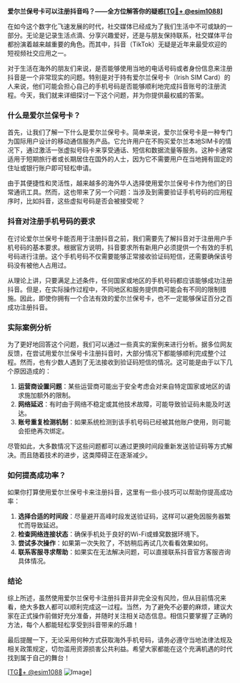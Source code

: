 **爱尔兰保号卡可以注册抖音吗？——全方位解答你的疑惑[[TG💪+ @esim1088](https://t.me/s/esim1088)]**

在如今这个数字化飞速发展的时代，社交媒体已经成为了我们生活中不可或缺的一部分。无论是记录生活点滴、分享兴趣爱好，还是与朋友保持联系，社交媒体平台都扮演着越来越重要的角色。而其中，抖音（TikTok）无疑是近年来最受欢迎的短视频社交应用之一。

对于生活在海外的朋友们来说，是否能够使用当地的电话号码或者身份信息来注册抖音是一个非常现实的问题。特别是对于持有爱尔兰保号卡（Irish SIM Card）的人来说，他们可能会担心自己的手机号码是否能够顺利地完成抖音账号的注册流程。今天，我们就来详细探讨一下这个问题，并为你提供最权威的答案。

### 什么是爱尔兰保号卡？

首先，让我们了解一下什么是爱尔兰保号卡。简单来说，爱尔兰保号卡是一种专门为国际用户设计的移动通信服务产品。它允许用户在不购买爱尔兰本地SIM卡的情况下，通过激活一张虚拟号码卡来享受通话、短信和数据流量等服务。这种卡通常适用于短期旅行者或长期居住在国外的人士，因为它不需要用户在当地拥有固定的住址或银行账户即可轻松申请。

由于其便捷性和灵活性，越来越多的海外华人选择使用爱尔兰保号卡作为他们的日常通讯工具。然而，这也带来了另一个问题：当涉及到需要验证手机号码的应用程序时，比如抖音，这些虚拟号码是否会被接受呢？

### 抖音对注册手机号码的要求

在讨论爱尔兰保号卡能否用于注册抖音之前，我们需要先了解抖音对于注册用户手机号码的基本要求。根据官方说明，抖音要求所有新用户必须提供一个有效的手机号码进行注册。这个手机号码不仅需要能够正常接收验证码短信，还需要确保该号码没有被他人占用过。

从理论上讲，只要满足上述条件，任何国家或地区的手机号码都应该能够成功注册抖音。但是，在实际操作过程中，不同地区和服务提供商可能会有不同的限制措施。因此，即使你拥有一个合法有效的爱尔兰保号卡，也不一定能够保证百分之百成功注册抖音。

### 实际案例分析

为了更好地回答这个问题，我们可以通过一些真实的案例来进行分析。据多位网友反馈，在尝试用爱尔兰保号卡注册抖音时，大部分情况下都能够顺利完成整个过程。然而，也有少数人遇到了无法接收到验证码短信的情况。这可能是由于以下几个原因造成的：

1. **运营商设置问题**：某些运营商可能出于安全考虑会对来自特定国家或地区的请求施加额外的限制。
2. **网络延迟**：有时由于网络不稳定或其他技术故障，可能导致验证码未能及时送达。
3. **账号重复检测机制**：如果系统检测到该手机号码已经被其他账户使用，则可能会拒绝再次绑定。

尽管如此，大多数情况下这些问题都可以通过更换时间段重新发送验证码等方式解决。而且随着技术的进步，这类障碍正在逐渐减少。

### 如何提高成功率？

如果你打算使用爱尔兰保号卡来注册抖音，这里有一些小技巧可以帮助你提高成功率：

1. **选择合适的时间段**：尽量避开高峰时段发送验证码，这样可以避免因服务器繁忙而导致延迟。
2. **检查网络连接状态**：确保手机处于良好的Wi-Fi或蜂窝数据环境下。
3. **尝试多次操作**：如果第一次失败了，不妨稍后再试几次看看效果如何。
4. **联系客服寻求帮助**：如果实在无法解决问题，可以直接联系抖音官方客服咨询具体情况。

### 结论

综上所述，虽然使用爱尔兰保号卡注册抖音并非完全没有风险，但从目前情况来看，绝大多数人都可以顺利完成这一过程。当然，为了避免不必要的麻烦，建议大家在正式操作前做好充分准备，并随时关注相关动态信息。相信只要掌握了正确的方法，每个人都能轻松享受到抖音带来的乐趣！

最后提醒一下，无论采用何种方式获取海外手机号码，请务必遵守当地法律法规及相关政策规定，切勿滥用资源损害公共利益。希望大家都能在这个充满机遇的时代找到属于自己的舞台！

[[TG💪+ @esim1088](https://t.me/s/esim1088) ![Image](https://i.postimg.cc/4NQfJmqS/Snipaste-2025-05-13-00-14-12.png)]